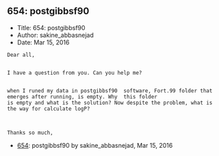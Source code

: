 ## 654: postgibbsf90

- Title: 654: postgibbsf90
- Author: sakine_abbasnejad
- Date: Mar 15, 2016

```
Dear all,


I have a question from you. Can you help me?


when I runed my data in postgibbsf90  software, Fort.99 folder that emerges after running, is empty. Why  this folder 
is empty and what is the solution? Now despite the problem, what is the way for calculate logP?



Thanks so much,

```

- [654](0654.md): postgibbsf90 by sakine_abbasnejad, Mar 15, 2016

